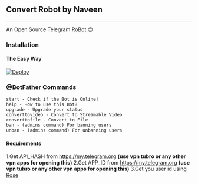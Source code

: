 ## Convert Robot by Naveen
---

An Open Source Telegram RoBot  😍

### Installation

#### The Easy Way

[![Deploy](https://www.herokucdn.com/deploy/button.svg)](https://heroku.com/deploy)



### [@BotFather](https://telegram.dog/BotFather) Commands

```
start - Check if the Bot is Online!
help - How to use this Bot?
upgrade - Upgrade your status
converttovideo - Convert to Streamable Video
converttofile - Convert to File
ban - (admins command) For banning users
unban - (admins command) For unbanning users
```

#### Requirements
1.Get API_HASH from https://my.telegram.org <b>(use vpn tubro or any other vpn apps for opening this)</b>
2.Get APP_ID from https://my.telegram.org <b>(use vpn tubro or any other vpn apps for opening this)</b>
3.Get you user id using [Rose](https://t.me/MissRose_bot)
